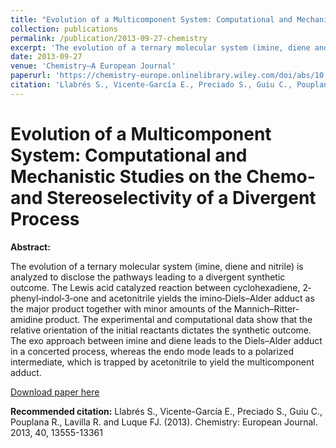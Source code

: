 ```yaml
---
title: "Evolution of a Multicomponent System: Computational and Mechanistic Studies on the Chemo‐and Stereoselectivity of a Divergent Process"
collection: publications
permalink: /publication/2013-09-27-chemistry
excerpt: 'The evolution of a ternary molecular system (imine, diene and nitrile) is analyzed to disclose the pathways leading to a divergent synthetic outcome. The Lewis acid catalyzed reaction between cyclohexadiene, 2‐phenyl‐indol‐3‐one and acetonitrile yields the imino‐Diels–Alder adduct as the major product together with minor amounts of the Mannich–Ritter‐amidine product. The experimental and computational data show that the relative orientation of the initial reactants dictates the synthetic outcome. The exo approach between imine and diene leads to the Diels–Alder adduct in a concerted process, whereas the endo mode leads to a polarized intermediate, which is trapped by acetonitrile to yield the multicomponent adduct.'
date: 2013-09-27
venue: 'Chemistry–A European Journal'
paperurl: 'https://chemistry-europe.onlinelibrary.wiley.com/doi/abs/10.1002/chem.201302072'
citation: 'Llabrés S., Vicente-García E., Preciado S., Guiu C., Pouplana R., Lavilla R. and Luque FJ. (2013). Chemistry: European Journal. 2013, 40, 13555-13361'
---
```


# Evolution of a Multicomponent System: Computational and Mechanistic Studies on the Chemo‐and Stereoselectivity of a Divergent Process

**Abstract:**

The evolution of a ternary molecular system (imine, diene and nitrile) is analyzed to disclose the pathways leading to a divergent synthetic outcome. The Lewis acid catalyzed reaction between cyclohexadiene, 2‐phenyl‐indol‐3‐one and acetonitrile yields the imino‐Diels–Alder adduct as the major product together with minor amounts of the Mannich–Ritter‐amidine product. The experimental and computational data show that the relative orientation of the initial reactants dictates the synthetic outcome. The exo approach between imine and diene leads to the Diels–Alder adduct in a concerted process, whereas the endo mode leads to a polarized intermediate, which is trapped by acetonitrile to yield the multicomponent adduct.

[Download paper here](https://chemistry-europe.onlinelibrary.wiley.com/doi/abs/10.1002/chem.201302072)

**Recommended citation:** Llabrés S., Vicente-García E., Preciado S., Guiu C., Pouplana R., Lavilla R. and Luque FJ. (2013). Chemistry: European Journal. 2013, 40, 13555-13361
